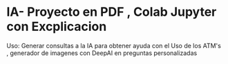 # IA- Proyecto en PDF , Colab Jupyter con Excplicacion

Uso: Generar consultas a la IA para obtener ayuda con el Uso de los ATM's , generador de imagenes con DeepAI en preguntas personalizadas
